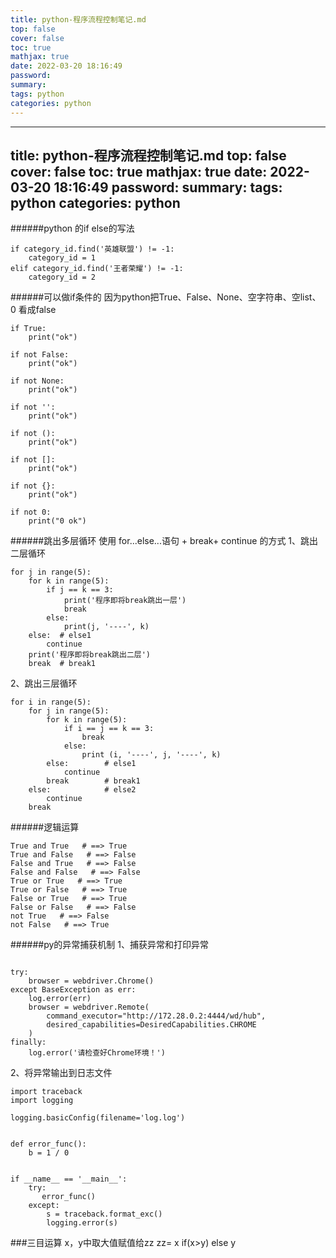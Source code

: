 ```yaml
---
title: python-程序流程控制笔记.md
top: false
cover: false
toc: true
mathjax: true
date: 2022-03-20 18:16:49
password:
summary:
tags: python
categories: python
---
```

---
title: python-程序流程控制笔记.md
top: false
cover: false
toc: true
mathjax: true
date: 2022-03-20 18:16:49
password:
summary:
tags: python
categories: python
---
######python 的if else的写法

~~~
if category_id.find('英雄联盟') != -1:
    category_id = 1
elif category_id.find('王者荣耀') != -1:
    category_id = 2
~~~

######可以做if条件的
因为python把True、False、None、空字符串、空list、0 看成false
~~~
if True:
    print("ok")

if not False:
    print("ok")

if not None:
    print("ok")

if not '':
    print("ok")

if not ():
    print("ok")

if not []:
    print("ok")

if not {}:
    print("ok")

if not 0:
    print("0 ok")
~~~
######跳出多层循环
使用 for...else...语句 + break+ continue 的方式
1、跳出二层循环
~~~
for j in range(5):
    for k in range(5):
        if j == k == 3:
            print('程序即将break跳出一层')
            break
        else:
            print(j, '----', k)
    else:  # else1
        continue
    print('程序即将break跳出二层')
    break  # break1
~~~

2、跳出三层循环
~~~
for i in range(5):
    for j in range(5):
        for k in range(5):
            if i == j == k == 3:
                break
            else:
                print (i, '----', j, '----', k)
        else:        # else1
            continue
        break        # break1
    else:            # else2
        continue
    break
~~~

######逻辑运算
~~~
True and True   # ==> True
True and False   # ==> False
False and True   # ==> False
False and False   # ==> False
True or True   # ==> True
True or False   # ==> True
False or True   # ==> True
False or False   # ==> False
not True   # ==> False
not False   # ==> True
~~~

######py的异常捕获机制
1、捕获异常和打印异常
~~~

try:
    browser = webdriver.Chrome()
except BaseException as err:
    log.error(err)
    browser = webdriver.Remote(
        command_executor="http://172.28.0.2:4444/wd/hub",
        desired_capabilities=DesiredCapabilities.CHROME
    )
finally:
    log.error('请检查好Chrome环境！')
~~~

2、将异常输出到日志文件
~~~
import traceback
import logging

logging.basicConfig(filename='log.log')


def error_func():
    b = 1 / 0


if __name__ == '__main__':
    try:
       error_func()
    except:
        s = traceback.format_exc()
        logging.error(s)
~~~

###三目运算
x，y中取大值赋值给zz
zz=  x if(x>y) else y
